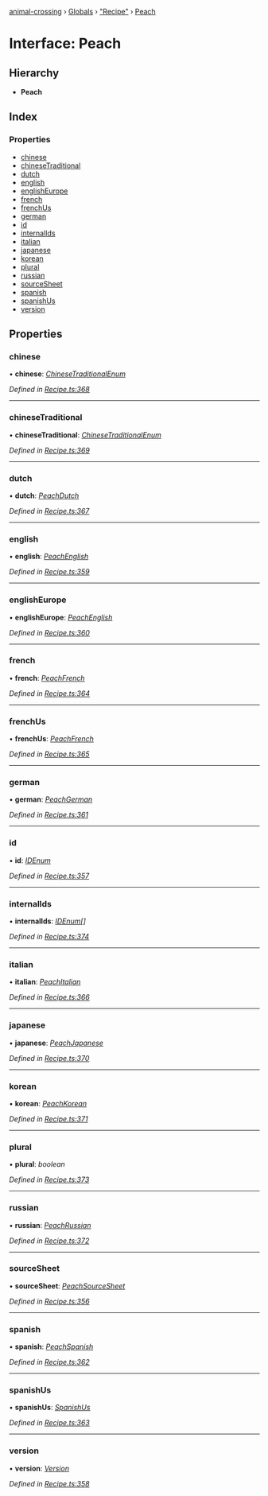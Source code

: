[animal-crossing](../README.md) › [Globals](../globals.md) › ["Recipe"](../modules/_recipe_.md) › [Peach](_recipe_.peach.md)

# Interface: Peach

## Hierarchy

* **Peach**

## Index

### Properties

* [chinese](_recipe_.peach.md#chinese)
* [chineseTraditional](_recipe_.peach.md#chinesetraditional)
* [dutch](_recipe_.peach.md#dutch)
* [english](_recipe_.peach.md#english)
* [englishEurope](_recipe_.peach.md#englisheurope)
* [french](_recipe_.peach.md#french)
* [frenchUs](_recipe_.peach.md#frenchus)
* [german](_recipe_.peach.md#german)
* [id](_recipe_.peach.md#id)
* [internalIds](_recipe_.peach.md#internalids)
* [italian](_recipe_.peach.md#italian)
* [japanese](_recipe_.peach.md#japanese)
* [korean](_recipe_.peach.md#korean)
* [plural](_recipe_.peach.md#plural)
* [russian](_recipe_.peach.md#russian)
* [sourceSheet](_recipe_.peach.md#sourcesheet)
* [spanish](_recipe_.peach.md#spanish)
* [spanishUs](_recipe_.peach.md#spanishus)
* [version](_recipe_.peach.md#version)

## Properties

###  chinese

• **chinese**: *[ChineseTraditionalEnum](../enums/_recipe_.chinesetraditionalenum.md)*

*Defined in [Recipe.ts:368](https://github.com/Norviah/animal-crossing/blob/682361d/module/types/Recipe.ts#L368)*

___

###  chineseTraditional

• **chineseTraditional**: *[ChineseTraditionalEnum](../enums/_recipe_.chinesetraditionalenum.md)*

*Defined in [Recipe.ts:369](https://github.com/Norviah/animal-crossing/blob/682361d/module/types/Recipe.ts#L369)*

___

###  dutch

• **dutch**: *[PeachDutch](../enums/_recipe_.peachdutch.md)*

*Defined in [Recipe.ts:367](https://github.com/Norviah/animal-crossing/blob/682361d/module/types/Recipe.ts#L367)*

___

###  english

• **english**: *[PeachEnglish](../enums/_recipe_.peachenglish.md)*

*Defined in [Recipe.ts:359](https://github.com/Norviah/animal-crossing/blob/682361d/module/types/Recipe.ts#L359)*

___

###  englishEurope

• **englishEurope**: *[PeachEnglish](../enums/_recipe_.peachenglish.md)*

*Defined in [Recipe.ts:360](https://github.com/Norviah/animal-crossing/blob/682361d/module/types/Recipe.ts#L360)*

___

###  french

• **french**: *[PeachFrench](../enums/_recipe_.peachfrench.md)*

*Defined in [Recipe.ts:364](https://github.com/Norviah/animal-crossing/blob/682361d/module/types/Recipe.ts#L364)*

___

###  frenchUs

• **frenchUs**: *[PeachFrench](../enums/_recipe_.peachfrench.md)*

*Defined in [Recipe.ts:365](https://github.com/Norviah/animal-crossing/blob/682361d/module/types/Recipe.ts#L365)*

___

###  german

• **german**: *[PeachGerman](../enums/_recipe_.peachgerman.md)*

*Defined in [Recipe.ts:361](https://github.com/Norviah/animal-crossing/blob/682361d/module/types/Recipe.ts#L361)*

___

###  id

• **id**: *[IDEnum](../enums/_recipe_.idenum.md)*

*Defined in [Recipe.ts:357](https://github.com/Norviah/animal-crossing/blob/682361d/module/types/Recipe.ts#L357)*

___

###  internalIds

• **internalIds**: *[IDEnum](../enums/_recipe_.idenum.md)[]*

*Defined in [Recipe.ts:374](https://github.com/Norviah/animal-crossing/blob/682361d/module/types/Recipe.ts#L374)*

___

###  italian

• **italian**: *[PeachItalian](../enums/_recipe_.peachitalian.md)*

*Defined in [Recipe.ts:366](https://github.com/Norviah/animal-crossing/blob/682361d/module/types/Recipe.ts#L366)*

___

###  japanese

• **japanese**: *[PeachJapanese](../enums/_recipe_.peachjapanese.md)*

*Defined in [Recipe.ts:370](https://github.com/Norviah/animal-crossing/blob/682361d/module/types/Recipe.ts#L370)*

___

###  korean

• **korean**: *[PeachKorean](../enums/_recipe_.peachkorean.md)*

*Defined in [Recipe.ts:371](https://github.com/Norviah/animal-crossing/blob/682361d/module/types/Recipe.ts#L371)*

___

###  plural

• **plural**: *boolean*

*Defined in [Recipe.ts:373](https://github.com/Norviah/animal-crossing/blob/682361d/module/types/Recipe.ts#L373)*

___

###  russian

• **russian**: *[PeachRussian](../enums/_recipe_.peachrussian.md)*

*Defined in [Recipe.ts:372](https://github.com/Norviah/animal-crossing/blob/682361d/module/types/Recipe.ts#L372)*

___

###  sourceSheet

• **sourceSheet**: *[PeachSourceSheet](../enums/_recipe_.peachsourcesheet.md)*

*Defined in [Recipe.ts:356](https://github.com/Norviah/animal-crossing/blob/682361d/module/types/Recipe.ts#L356)*

___

###  spanish

• **spanish**: *[PeachSpanish](../enums/_recipe_.peachspanish.md)*

*Defined in [Recipe.ts:362](https://github.com/Norviah/animal-crossing/blob/682361d/module/types/Recipe.ts#L362)*

___

###  spanishUs

• **spanishUs**: *[SpanishUs](../enums/_recipe_.spanishus.md)*

*Defined in [Recipe.ts:363](https://github.com/Norviah/animal-crossing/blob/682361d/module/types/Recipe.ts#L363)*

___

###  version

• **version**: *[Version](../enums/_recipe_.version.md)*

*Defined in [Recipe.ts:358](https://github.com/Norviah/animal-crossing/blob/682361d/module/types/Recipe.ts#L358)*
